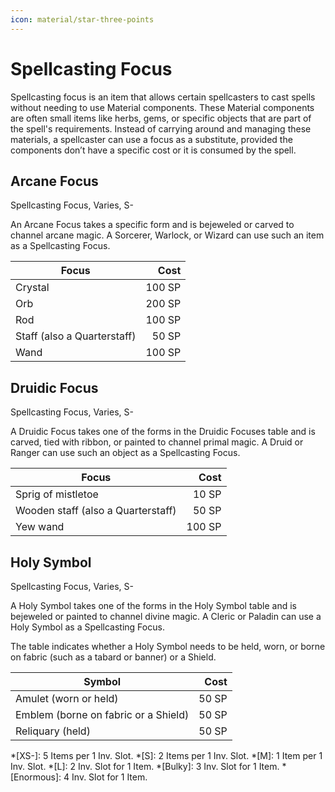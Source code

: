 ```yaml
---
icon: material/star-three-points
---
```


# Spellcasting Focus

Spellcasting focus is an item that allows certain spellcasters to cast spells without needing to use Material components. These Material components are often small items like herbs, gems, or specific objects that are part of the spell's requirements. Instead of carrying around and managing these materials, a spellcaster can use a focus as a substitute, provided the components don’t have a specific cost or it is consumed by the spell.

## Arcane Focus

Spellcasting Focus, Varies, S-

An Arcane Focus takes a specific form and is bejeweled or carved to channel arcane magic. A Sorcerer, Warlock, or Wizard can use such an item as a Spellcasting Focus.

| Focus | Cost |
|---|--:|
| Crystal | 100 SP |
| Orb | 200 SP |
| Rod | 100 SP |
| Staff (also a Quarterstaff) | 50 SP |
| Wand | 100 SP |

## Druidic Focus

Spellcasting Focus, Varies, S-

A Druidic Focus takes one of the forms in the Druidic Focuses table and is carved, tied with ribbon, or painted to channel primal magic. A Druid or Ranger can use such an object as a Spellcasting Focus.

| Focus | Cost |
|---|--:|
| Sprig of mistletoe | 10 SP |
| Wooden staff (also a Quarterstaff) | 50 SP |
| Yew wand | 100 SP |

## Holy Symbol

Spellcasting Focus, Varies, S-

A Holy Symbol takes one of the forms in the Holy Symbol table and is bejeweled or painted to channel divine magic. A Cleric or Paladin can use a Holy Symbol as a Spellcasting Focus.

The table indicates whether a Holy Symbol needs to be held, worn, or borne on fabric (such as a tabard or banner) or a Shield.

| Symbol | Cost |
|---|--:|
| Amulet (worn or held) | 50 SP |
| Emblem (borne on fabric or a Shield) | 50 SP |
| Reliquary (held) | 50 SP |

*[XS-]: 5 Items per 1 Inv. Slot.
*[S]: 2 Items per 1 Inv. Slot.
*[M]: 1 Item per 1 Inv. Slot.
*[L]: 2 Inv. Slot for 1 Item.
*[Bulky]: 3 Inv. Slot for 1 Item.
*[Enormous]: 4 Inv. Slot for 1 Item.